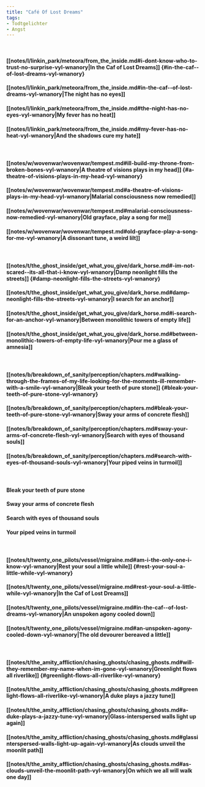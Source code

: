 ```yaml
---
title: "Café Of Lost Dreams"
tags:
- Todtgelichter
- Angst
---
```

&nbsp;
#### [[notes/l/linkin_park/meteora/from_the_inside.md#i-dont-know-who-to-trust-no-surprise-vyl-wnanory|In the Caf  of Lost Dreams]] {#in-the-caf--of-lost-dreams-vyl-wnanory}
#### [[notes/l/linkin_park/meteora/from_the_inside.md#in-the-caf--of-lost-dreams-vyl-wnanory|The night has no eyes]]
#### [[notes/l/linkin_park/meteora/from_the_inside.md#the-night-has-no-eyes-vyl-wnanory|My fever has no heat]]
#### [[notes/l/linkin_park/meteora/from_the_inside.md#my-fever-has-no-heat-vyl-wnanory|And the shadows cure my hate]]
&nbsp;
#### [[notes/w/wovenwar/wovenwar/tempest.md#ill-build-my-throne-from-broken-bones-vyl-wnanory|A theatre of visions plays in my head]] {#a-theatre-of-visions-plays-in-my-head-vyl-wnanory}
#### [[notes/w/wovenwar/wovenwar/tempest.md#a-theatre-of-visions-plays-in-my-head-vyl-wnanory|Malarial consciousness now remedied]]
#### [[notes/w/wovenwar/wovenwar/tempest.md#malarial-consciousness-now-remedied-vyl-wnanory|Old grayface, play a song for me]]
#### [[notes/w/wovenwar/wovenwar/tempest.md#old-grayface-play-a-song-for-me-vyl-wnanory|A dissonant tune, a weird lilt]]
&nbsp;
#### [[notes/t/the_ghost_inside/get_what_you_give/dark_horse.md#-im-not-scared--its-all-that-i-know-vyl-wnanory|Damp neonlight fills the streets]] {#damp-neonlight-fills-the-streets-vyl-wnanory}
#### [[notes/t/the_ghost_inside/get_what_you_give/dark_horse.md#damp-neonlight-fills-the-streets-vyl-wnanory|I search for an anchor]]
#### [[notes/t/the_ghost_inside/get_what_you_give/dark_horse.md#i-search-for-an-anchor-vyl-wnanory|Between monolithic towers of empty life]]
#### [[notes/t/the_ghost_inside/get_what_you_give/dark_horse.md#between-monolithic-towers-of-empty-life-vyl-wnanory|Pour me a glass of amnesia]]
&nbsp;
#### [[notes/b/breakdown_of_sanity/perception/chapters.md#walking-through-the-frames-of-my-life-looking-for-the-moments-ill-remember-with-a-smile-vyl-wnanory|Bleak your teeth of pure stone]] {#bleak-your-teeth-of-pure-stone-vyl-wnanory}
#### [[notes/b/breakdown_of_sanity/perception/chapters.md#bleak-your-teeth-of-pure-stone-vyl-wnanory|Sway your arms of concrete flesh]]
#### [[notes/b/breakdown_of_sanity/perception/chapters.md#sway-your-arms-of-concrete-flesh-vyl-wnanory|Search with eyes of thousand souls]]
#### [[notes/b/breakdown_of_sanity/perception/chapters.md#search-with-eyes-of-thousand-souls-vyl-wnanory|Your piped veins in turmoil]]
&nbsp;
#### Bleak your teeth of pure stone
#### Sway your arms of concrete flesh
#### Search with eyes of thousand souls
#### Your piped veins in turmoil
&nbsp;
#### [[notes/t/twenty_one_pilots/vessel/migraine.md#am-i-the-only-one-i-know-vyl-wnanory|Rest your soul a little while]] {#rest-your-soul-a-little-while-vyl-wnanory}
#### [[notes/t/twenty_one_pilots/vessel/migraine.md#rest-your-soul-a-little-while-vyl-wnanory|In the Caf  of Lost Dreams]]
#### [[notes/t/twenty_one_pilots/vessel/migraine.md#in-the-caf--of-lost-dreams-vyl-wnanory|An unspoken agony cooled down]]
#### [[notes/t/twenty_one_pilots/vessel/migraine.md#an-unspoken-agony-cooled-down-vyl-wnanory|The old devourer bereaved a little]]
&nbsp;
#### [[notes/t/the_amity_affliction/chasing_ghosts/chasing_ghosts.md#will-they-remember-my-name-when-im-gone-vyl-wnanory|Greenlight flows all riverlike]] {#greenlight-flows-all-riverlike-vyl-wnanory}
#### [[notes/t/the_amity_affliction/chasing_ghosts/chasing_ghosts.md#greenlight-flows-all-riverlike-vyl-wnanory|A duke plays a jazzy tune]]
#### [[notes/t/the_amity_affliction/chasing_ghosts/chasing_ghosts.md#a-duke-plays-a-jazzy-tune-vyl-wnanory|Glass-interspersed walls light up again]]
#### [[notes/t/the_amity_affliction/chasing_ghosts/chasing_ghosts.md#glassinterspersed-walls-light-up-again-vyl-wnanory|As clouds unveil the moonlit path]]
#### [[notes/t/the_amity_affliction/chasing_ghosts/chasing_ghosts.md#as-clouds-unveil-the-moonlit-path-vyl-wnanory|On which we all will walk one day]]

